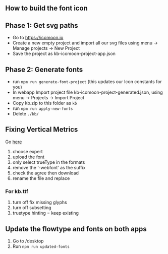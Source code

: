 ## How to build the font icon

## Phase 1: Get svg paths
- Go to https://icomoon.io
- Create a new empty project and import all our svg files using menu -> Manage projects -> New Project
- Save the project as kb-icomoon-project-app.json
## Phase 2: Generate fonts
- run `npm run generate-font-project` (this updates our Icon constants for you)
- In webapp Import project file kb-icomoon-project-generated.json, using menu -> Projects -> Import Project
- Copy kb.zip to this folder as `kb`
- run `npm run apply-new-fonts`
- Delete `./kb/`

## Fixing Vertical Metrics

Go [here](https://www.fontsquirrel.com/tools/webfont-generator)

1. choose expert
1. upload the font
1. only select trueType in the formats
1. remove the ‘-webfont’ as the suffix
1. check the agree then download
1. rename the file and replace

### For kb.ttf

1. turn off fix missing glyphs
1. turn off subsetting
1. truetype hinting = keep existing

## Update the flowtype and fonts on both apps

1. Go to /desktop
1. Run ```npm run updated-fonts```
